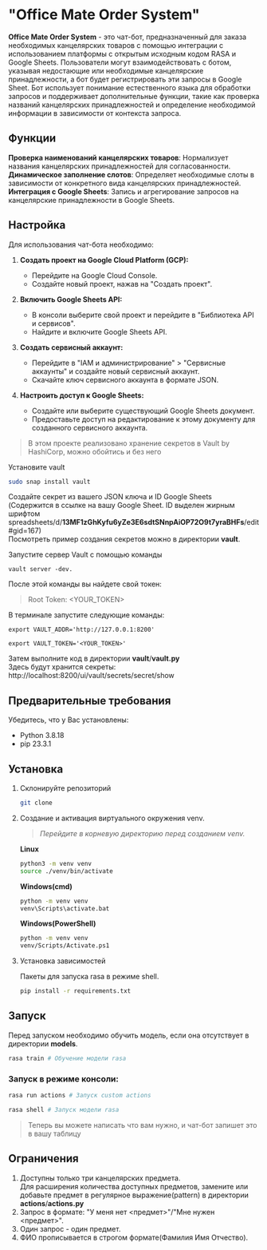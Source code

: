 
# "Office Mate Order System"

__Office Mate Order System__ - это чат-бот, предназначенный для заказа необходимых канцелярских товаров с помощью интеграции с использованием платформы с открытым исходным кодом RASA и Google Sheets. Пользователи могут взаимодействовать с ботом, указывая недостающие или необходимые канцелярские принадлежности, а бот будет регистрировать эти запросы в Google Sheet. Бот использует понимание естественного языка для обработки запросов и поддерживает дополнительные функции, такие как проверка названий канцелярских принадлежностей и определение необходимой информации в зависимости от контекста запроса.


## Функции

__Проверка наименований канцелярских товаров__: Нормализует названия канцелярских принадлежностей для согласованности.  
__Динамическое заполнение слотов__: Определяет необходимые слоты в зависимости от конкретного вида канцелярских принадлежностей.  
__Интеграция с Google Sheets__: Запись и агрегирование запросов на канцелярские принадлежности в Google Sheets.

## Настройка
Для использования чат-бота необходимо:

1. __Создать проект на Google Cloud Platform (GCP):__  
    - Перейдите на Google Cloud Console.  
    - Создайте новый проект, нажав на "Создать проект".

2. __Включить Google Sheets API:__  
    - В консоли выберите свой проект и перейдите в "Библиотека API и сервисов".  
    - Найдите и включите Google Sheets API.

3. __Создать сервисный аккаунт:__  
    - Перейдите в "IAM и администрирование" > "Сервисные аккаунты" и создайте новый сервисный аккаунт.  
    - Скачайте ключ сервисного аккаунта в формате JSON.

4. __Настроить доступ к Google Sheets:__  
    - Создайте или выберите существующий Google Sheets документ.  
    - Предоставьте доступ на редактирование к этому документу для созданного сервисного аккаунта.

> В этом проекте реализовано хранение секретов в Vault by HashiCorp, можно обойтись и без него

Установите vault
```bash
sudo snap install vault
```

Создайте секрет из вашего JSON ключа и ID Google Sheets  
(Содержится в ссылке на вашу Google Sheet. ID выделен жирным шрифтом spreadsheets/d/__13MF1zGhKyfu6yZe3E6sdtSNnpAiOP72O9t7yraBHFs__/edit#gid=167)  
Посмотреть пример создания секретов можно в директории __vault__.

Запустите сервер Vault с помощью команды 
```
vault server -dev.  
```
После этой команды вы найдете свой токен:  

> Root Token: <YOUR_TOKEN>

В терминале запустите следующие команды:

```shell
export VAULT_ADDR='http://127.0.0.1:8200'
```
```shell
export VAULT_TOKEN='<YOUR_TOKEN>'
```
Затем выполните код в директории __vault__/__vault.py__  
Здесь будут хранится секреты:   
http://localhost:8200/ui/vault/secrets/secret/show

## Предварительные требования
Убедитесь, что у Вас установлены:
- Python 3.8.18
- pip 23.3.1

## Установка

1. Склонируйте репозиторий
	```bash
	git clone 
	```
2. Создание и активация виртуального окружения venv.

	>_Перейдите в корневую директорию перед созданием venv._
	
	__Linux__
	```bash
	python3 -m venv venv
	source ./venv/bin/activate
	```
	__Windows(cmd)__
	```bash
	python -m venv venv
	venv\Scripts\activate.bat
	```
	__Windows(PowerShell)__
	```bash
	python -m venv venv
	venv/Scripts/Activate.ps1
	```
3. Установка зависимостей

	Пакеты для запуска rasa в режиме shell.
	```bash
	pip install -r requirements.txt
	```
	
## Запуск

Перед запуском необходимо обучить модель, если она отсутствует в директории __models__.

```bash
rasa train # Обучение модели rasa
```
### Запуск в режиме консоли:
```bash
rasa run actions # Запуск custom actions
```
```bash
rasa shell # Запуск модели rasa
```
> Теперь вы можете написать что вам нужно, и чат-бот запишет это в вашу таблицу

## Ограничения
1. Доступны только три канцелярских предмета.  
Для расширения количества доступных предметов, замените или добавьте предмет в регулярное выражение(pattern) в директории __actions__/__actions.py__  
2. Запрос в формате: "У меня нет <предмет>"/"Мне нужен <предмет>".
3. Один запрос - один предмет.
4. ФИО прописывается в строгом формате(Фамилия Имя Отчество).

